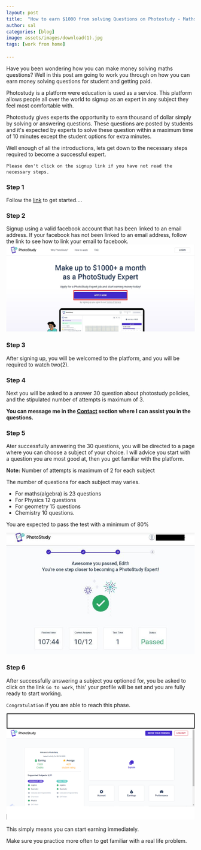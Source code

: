 ```yaml
---
layout: post
title:  "How to earn $1000 from solving Questions on Photostudy - Maths, Physics, Chemistry, Work from home"
author: sal
categories: [blog]
image: assets/images/download(1).jpg
tags: [work from home]

---
```


Have you been wondering how you can make money solving maths questions? Well in this post am going to work you through on how you can earn money solving questions for student and getting paid.

Photostudy is a platform were education is used as a service. This platform allows people all over the world to signup as an expert in any subject they feel most comfortable with.

Photostudy gives experts the opportunity to earn thousand of dollar simply by solving or answering questions.
These questions are posted by students and it's expected by experts to solve these question within a maximum time of 10 minutes except the student options for extra minutes.

Well enough of all the introductions, lets get down to the necessary steps required to become a successful expert.
```
Please don't click on the signup link if you have not read the necessary steps.
```
### Step 1

Follow the  [link](https://expert.photostudy.co/new-expert/232r3m3gegn494hdo)  to get started....

### Step 2 

Signup using a valid facebook account that has been linked  to an email address. If your facebook has not been linked to an email address, follow the link to see how to link your email to facebook.
![signup-facebook](../assets/images/Screenshot%202022-08-19%20225331.jpg)

### Step 3

 After signing up, you will be welcomed to the platform, and you will be required to watch two(2).

### Step 4

Next you will be asked to a answer 30 question about photostudy policies, and the stipulated number of attempts is maximum of 3.

**You can message me in the [Contact](../photostudy-expert/) section where I can assist you in the questions.**

### Step 5

 Ater successfully answering the 30 questions, you will be directed to a page where you can choose a subject of your choice. I will advice you start with a question you are most good at, then you get familiar with the platform.

**Note:** Number of attempts is maximum of 2 for each subject

The number of questions for each subject may varies.
* For maths(algebra) is 23 questions
* For Physics 12 questions
* For geometry 15 questions
* Chemistry 10 questions.

You are expected to pass the test with a minimum of 80%

![successful-completion](../assets/images/image5-min-1.jpg)

### Step 6

After successfully answering a subject you optioned for, you be asked to click on the link <code>Go to work</code>, this' your profile will be set and you are fully ready to start working.

<code>Congratulation</code> if you are able to reach this phase. 

![working-page](../assets/images/Screenshot%20(170).png)

This simply means you can start earning immediately.

Make sure you practice more often to get familiar with a real life problem.
